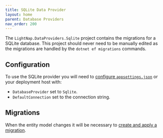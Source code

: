```yaml
---
title: SQLite Data Provider
layout: home
parent: Database Providers
nav_order: 200
---
```


The `LightNap.DataProviders.Sqlite` project contains the migrations for a SQLite database. This project should never need to be manually edited as the migrations are handled by the `dotnet ef migrations` commands.

## Configuration

To use the SQLite provider you will need to [configure `appsettings.json`](../application-configuration) or your deployment host with:

- `DatabaseProvider` set to `Sqlite`.
- `DefaultConnection` set to the connection string.

## Migrations

When the entity model changes it will be necessary to [create and apply a migration](./ef-migrations).
